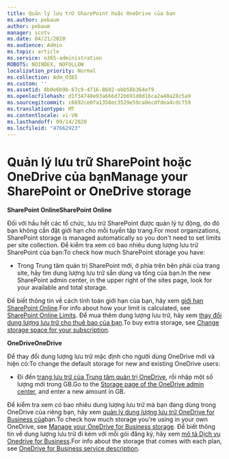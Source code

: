 ```yaml
---
title: Quản lý lưu trữ SharePoint hoặc OneDrive của bạn
ms.author: pebaum
author: pebaum
manager: scotv
ms.date: 04/21/2020
ms.audience: Admin
ms.topic: article
ms.service: o365-administration
ROBOTS: NOINDEX, NOFOLLOW
localization_priority: Normal
ms.collection: Adm_O365
ms.custom: ''
ms.assetid: 8b0e6b9b-67c9-4716-8602-ebb58b364ef9
ms.openlocfilehash: d1f34740e93a666d72b691d0d16ca2a40a28c5a9
ms.sourcegitcommit: c6692ce0fa1358ec3529e59ca0ecdfdea4cdc759
ms.translationtype: MT
ms.contentlocale: vi-VN
ms.lasthandoff: 09/14/2020
ms.locfileid: "47662923"
---
```

# <a name="manage-your-sharepoint-or-onedrive-storage"></a><span data-ttu-id="fab27-102">Quản lý lưu trữ SharePoint hoặc OneDrive của bạn</span><span class="sxs-lookup"><span data-stu-id="fab27-102">Manage your SharePoint or OneDrive storage</span></span>

 <span data-ttu-id="fab27-103">**SharePoint Online**</span><span class="sxs-lookup"><span data-stu-id="fab27-103">**SharePoint Online**</span></span>
  
<span data-ttu-id="fab27-104">Đối với hầu hết các tổ chức, lưu trữ SharePoint được quản lý tự động, do đó bạn không cần đặt giới hạn cho mỗi tuyển tập trang.</span><span class="sxs-lookup"><span data-stu-id="fab27-104">For most organizations, SharePoint storage is managed automatically so you don't need to set limits per site collection.</span></span> <span data-ttu-id="fab27-105">Để kiểm tra xem có bao nhiêu dung lượng lưu trữ SharePoint của bạn:</span><span class="sxs-lookup"><span data-stu-id="fab27-105">To check how much SharePoint storage you have:</span></span>
  
- <span data-ttu-id="fab27-106">Trong Trung tâm quản trị SharePoint mới, ở phía trên bên phải của trang site, hãy tìm dung lượng lưu trữ sẵn dùng và tổng của bạn.</span><span class="sxs-lookup"><span data-stu-id="fab27-106">In the new SharePoint admin center, in the upper right of the sites page, look for your available and total storage.</span></span>
    
<span data-ttu-id="fab27-107">Để biết thông tin về cách tính toán giới hạn của bạn, hãy xem [giới hạn SharePoint Online](https://go.microsoft.com/fwlink/p/?LinkID=856113).</span><span class="sxs-lookup"><span data-stu-id="fab27-107">For info about how your limit is calculated, see [SharePoint Online Limits](https://go.microsoft.com/fwlink/p/?LinkID=856113).</span></span> <span data-ttu-id="fab27-108">Để mua thêm dung lượng lưu trữ, hãy xem [thay đổi dung lượng lưu trữ cho thuê bao của bạn](https://go.microsoft.com/fwlink/?linkid=866428).</span><span class="sxs-lookup"><span data-stu-id="fab27-108">To buy extra storage, see [Change storage space for your subscription](https://go.microsoft.com/fwlink/?linkid=866428).</span></span>
  
 <span data-ttu-id="fab27-109">**OneDrive**</span><span class="sxs-lookup"><span data-stu-id="fab27-109">**OneDrive**</span></span>
  
<span data-ttu-id="fab27-110">Để thay đổi dung lượng lưu trữ mặc định cho người dùng OneDrive mới và hiện có:</span><span class="sxs-lookup"><span data-stu-id="fab27-110">To change the default storage for new and existing OneDrive users:</span></span>
  
- <span data-ttu-id="fab27-111">Đi đến [trang lưu trữ của Trung tâm quản trị OneDrive](https://admin.onedrive.com/?v=StorageSettings), rồi nhập một số lượng mới trong GB.</span><span class="sxs-lookup"><span data-stu-id="fab27-111">Go to the [Storage page of the OneDrive admin center](https://admin.onedrive.com/?v=StorageSettings), and enter a new amount in GB.</span></span>
    
<span data-ttu-id="fab27-112">Để kiểm tra xem có bao nhiêu dung lượng lưu trữ mà bạn đang dùng trong OneDrive của riêng bạn, hãy xem [quản lý dung lượng lưu trữ OneDrive for Business của](https://go.microsoft.com/fwlink/?linkid=866429)bạn.</span><span class="sxs-lookup"><span data-stu-id="fab27-112">To check how much storage you're using in your own OneDrive, see [Manage your OneDrive for Business storage](https://go.microsoft.com/fwlink/?linkid=866429).</span></span> <span data-ttu-id="fab27-113">Để biết thông tin về dung lượng lưu trữ đi kèm với mỗi gói đăng ký, hãy xem [mô tả Dịch vụ Onedrive for Business](https://go.microsoft.com/fwlink/p/?LinkID=826071).</span><span class="sxs-lookup"><span data-stu-id="fab27-113">For info about the storage that comes with each plan, see [OneDrive for Business service description](https://go.microsoft.com/fwlink/p/?LinkID=826071).</span></span>
  

